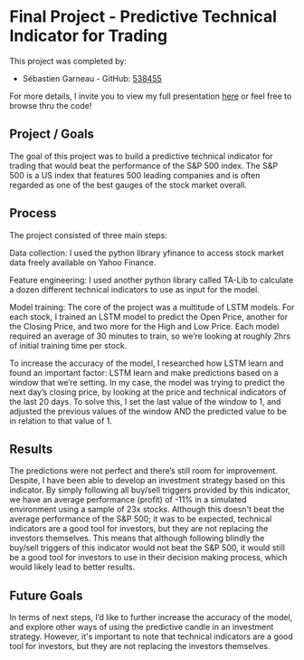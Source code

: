 # Final Project - Predictive Technical Indicator for Trading

This project was completed by:
- Sébastien Garneau - GitHub: [538455](https://github.com/538455)

For more details, I invite you to view my full presentation [here](Presentation.pptx) or feel free to browse thru the code!

## Project / Goals
The goal of this project was to build a predictive technical indicator for trading that would beat the performance of the S&P 500 index. The S&P 500 is a US index that features 500 leading companies and is often regarded as one of the best gauges of the stock market overall.

## Process
The project consisted of three main steps:

Data collection: I used the python library yfinance to access stock market data freely available on Yahoo Finance.

Feature engineering: I used another python library called TA-Lib to calculate a dozen different technical indicators to use as input for the model.

Model training: The core of the project was a multitude of LSTM models. For each stock, I trained an LSTM model to predict the Open Price, another for the Closing Price, and two more for the High and Low Price. Each model required an average of 30 minutes to train, so we’re looking at roughly 2hrs of initial training time per stock.

To increase the accuracy of the model, I researched how LSTM learn and found an important factor: LSTM learn and make predictions based on a window that we’re setting. In my case, the model was trying to predict the next day’s closing price, by looking at the price and technical indicators of the last 20 days. To solve this, I set the last value of the window to 1, and adjusted the previous values of the window AND the predicted value to be in relation to that value of 1.

## Results
The predictions were not perfect and there’s still room for improvement. Despite, I have been able to develop an investment strategy based on this indicator. By simply following all buy/sell triggers provided by this indicator, we have an average performance (profit) of -11% in a simulated environment using a sample of 23x stocks. Although this doesn't beat the average performance of the S&P 500; it was to be expected, technical indicators are a good tool for investors, but they are not replacing the investors themselves. This means that although following blindly the buy/sell triggers of this indicator would not beat the S&P 500, it would still be a good tool for investors to use in their decision making process, which would likely lead to better results.

## Future Goals
In terms of next steps, I’d like to further increase the accuracy of the model, and explore other ways of using the predictive candle in an investment strategy. However, it's important to note that technical indicators are a good tool for investors, but they are not replacing the investors themselves.
